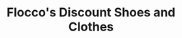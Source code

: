 ---
title: "Flocco's Discount Shoes and Clothes"
url: /conshohocken/floccos-discount-shoes-and-clothes/
shop: clothes
---